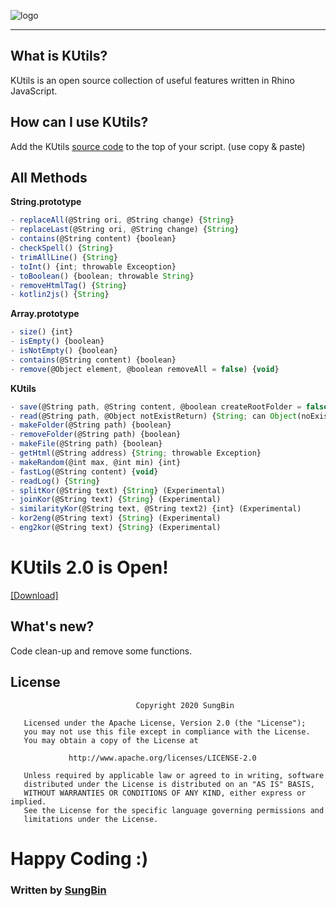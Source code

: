 ![logo](https://raw.githubusercontent.com/sungbin5304/KUtils/master/20200605_011000_0000.png)

-------

## What is KUtils?
KUtils is an open source collection of useful features written in Rhino JavaScript.

## How can I use KUtils?
Add the KUtils [source code](https://github.com/sungbin5304/KUtils/blob/master/KUtils.js) to the top of your script. (use copy & paste)

## All Methods
**String.prototype**
```js
- replaceAll(@String ori, @String change) {String}
- replaceLast(@String ori, @String change) {String}
- contains(@String content) {boolean}
- checkSpell() {String}
- trimAllLine() {String}
- toInt() {int; throwable Exceoption}
- toBoolean() {boolean; throwable String}
- removeHtmlTag() {String}
- kotlin2js() {String}
```

**Array.prototype**
```js
- size() {int} 
- isEmpty() {boolean}
- isNotEmpty() {boolean}
- contains(@String content) {boolean}
- remove(@Object element, @boolean removeAll = false) {void}
```

**KUtils**
```js
- save(@String path, @String content, @boolean createRootFolder = false) {void}
- read(@String path, @Object notExistReturn) {String; can Object(noExistReturn)}
- makeFolder(@String path) {boolean}
- removeFolder(@String path) {boolean}
- makeFile(@String path) {boolean}
- getHtml(@String address) {String; throwable Exception}
- makeRandom(@int max, @int min) {int}
- fastLog(@String content) {void}
- readLog() {String}
- splitKor(@String text) {String} (Experimental)
- joinKor(@String text) {String} (Experimental)
- similarityKor(@String text, @String text2) {int} (Experimental)
- kor2eng(@String text) {String} (Experimental)
- eng2kor(@String text) {String} (Experimental)
```

# KUtils 2.0 is Open!
[[Download]](https://github.com/sungbin5304/KUtils/blob/master/KUtils%202.0.js)
## What's new?
Code clean-up and remove some functions.

## License
```
                            Copyright 2020 SungBin

   Licensed under the Apache License, Version 2.0 (the "License");
   you may not use this file except in compliance with the License.
   You may obtain a copy of the License at

             http://www.apache.org/licenses/LICENSE-2.0

   Unless required by applicable law or agreed to in writing, software
   distributed under the License is distributed on an "AS IS" BASIS,
   WITHOUT WARRANTIES OR CONDITIONS OF ANY KIND, either express or implied.
   See the License for the specific language governing permissions and
   limitations under the License.
```


# Happy Coding :)

### Written by [SungBin](https://github.com/sungbin5304)
